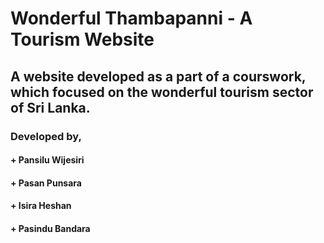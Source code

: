 # Wonderful Thambapanni - A Tourism Website
## A website developed as a part of a courswork, which focused on the wonderful tourism sector of Sri Lanka.

### Developed by,
#### + Pansilu Wijesiri
#### + Pasan Punsara
#### + Isira Heshan
#### + Pasindu Bandara
